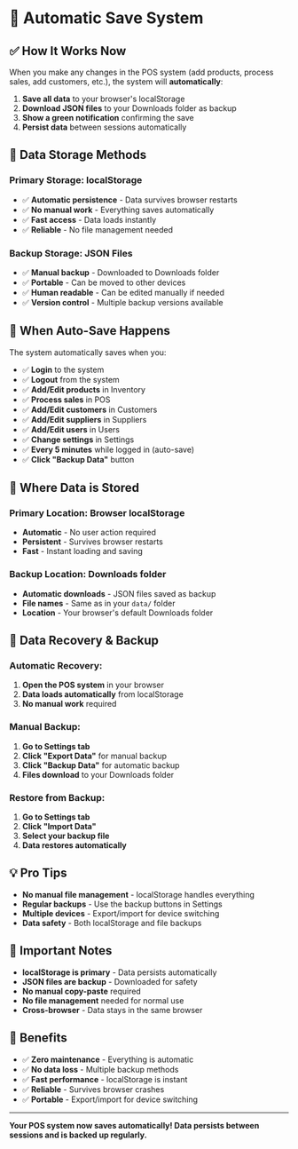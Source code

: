 # 🔄 Automatic Save System

## ✅ **How It Works Now**

When you make any changes in the POS system (add products, process sales, add customers, etc.), the system will **automatically**:

1. **Save all data** to your browser's localStorage
2. **Download JSON files** to your Downloads folder as backup
3. **Show a green notification** confirming the save
4. **Persist data** between sessions automatically

## 📁 **Data Storage Methods**

### **Primary Storage: localStorage**
- ✅ **Automatic persistence** - Data survives browser restarts
- ✅ **No manual work** - Everything saves automatically
- ✅ **Fast access** - Data loads instantly
- ✅ **Reliable** - No file management needed

### **Backup Storage: JSON Files**
- ✅ **Manual backup** - Downloaded to Downloads folder
- ✅ **Portable** - Can be moved to other devices
- ✅ **Human readable** - Can be edited manually if needed
- ✅ **Version control** - Multiple backup versions available

## 🎯 **When Auto-Save Happens**

The system automatically saves when you:
- ✅ **Login** to the system
- ✅ **Logout** from the system
- ✅ **Add/Edit products** in Inventory
- ✅ **Process sales** in POS
- ✅ **Add/Edit customers** in Customers
- ✅ **Add/Edit suppliers** in Suppliers
- ✅ **Add/Edit users** in Users
- ✅ **Change settings** in Settings
- ✅ **Every 5 minutes** while logged in (auto-save)
- ✅ **Click "Backup Data"** button

## 📂 **Where Data is Stored**

### **Primary Location: Browser localStorage**
- **Automatic** - No user action required
- **Persistent** - Survives browser restarts
- **Fast** - Instant loading and saving

### **Backup Location: Downloads folder**
- **Automatic downloads** - JSON files saved as backup
- **File names** - Same as in your `data/` folder
- **Location** - Your browser's default Downloads folder

## 🔄 **Data Recovery & Backup**

### **Automatic Recovery:**
1. **Open the POS system** in your browser
2. **Data loads automatically** from localStorage
3. **No manual work** required

### **Manual Backup:**
1. **Go to Settings tab**
2. **Click "Export Data"** for manual backup
3. **Click "Backup Data"** for automatic backup
4. **Files download** to your Downloads folder

### **Restore from Backup:**
1. **Go to Settings tab**
2. **Click "Import Data"**
3. **Select your backup file**
4. **Data restores automatically**

## 💡 **Pro Tips**

- **No manual file management** - localStorage handles everything
- **Regular backups** - Use the backup buttons in Settings
- **Multiple devices** - Export/import for device switching
- **Data safety** - Both localStorage and file backups

## 🚨 **Important Notes**

- **localStorage is primary** - Data persists automatically
- **JSON files are backup** - Downloaded for safety
- **No manual copy-paste** required
- **No file management** needed for normal use
- **Cross-browser** - Data stays in the same browser

## 🎉 **Benefits**

- ✅ **Zero maintenance** - Everything is automatic
- ✅ **No data loss** - Multiple backup methods
- ✅ **Fast performance** - localStorage is instant
- ✅ **Reliable** - Survives browser crashes
- ✅ **Portable** - Export/import for device switching

---

**Your POS system now saves automatically! Data persists between sessions and is backed up regularly.**
